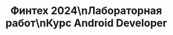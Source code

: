 <div id="paft" align="center">
  <h1>Финтех 2024\nЛабораторная работ\nКурс Android Developer</h1>
</div>
